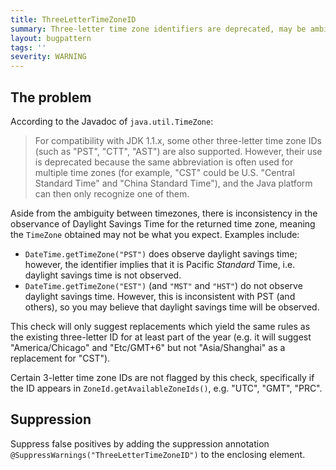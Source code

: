 ```yaml
---
title: ThreeLetterTimeZoneID
summary: Three-letter time zone identifiers are deprecated, may be ambiguous, and might not do what you intend; the full IANA time zone ID should be used instead.
layout: bugpattern
tags: ''
severity: WARNING
---
```


<!--
*** AUTO-GENERATED, DO NOT MODIFY ***
To make changes, edit the @BugPattern annotation or the explanation in docs/bugpattern.
-->


## The problem
According to the Javadoc of `java.util.TimeZone`:

> For compatibility with JDK 1.1.x, some other three-letter time zone IDs (such
> as "PST", "CTT", "AST") are also supported. However, their use is deprecated
> because the same abbreviation is often used for multiple time zones (for
> example, "CST" could be U.S. "Central Standard Time" and "China Standard
> Time"), and the Java platform can then only recognize one of them.

Aside from the ambiguity between timezones, there is inconsistency in the
observance of Daylight Savings Time for the returned time zone, meaning the
`TimeZone` obtained may not be what you expect. Examples include:

*   `DateTime.getTimeZone("PST")` does observe daylight savings time; however,
    the identifier implies that it is Pacific *Standard* Time, i.e. daylight
    savings time is not observed.
*   `DateTime.getTimeZone("EST")` (and `"MST"` and `"HST"`) do not observe
    daylight savings time. However, this is inconsistent with PST (and others),
    so you may believe that daylight savings time will be observed.

This check will only suggest replacements which yield the same rules as the
existing three-letter ID for at least part of the year (e.g. it will suggest
"America/Chicago" and "Etc/GMT+6" but not "Asia/Shanghai" as a replacement for
"CST").

Certain 3-letter time zone IDs are not flagged by this check, specifically if
the ID appears in `ZoneId.getAvailableZoneIds()`, e.g. "UTC", "GMT", "PRC".

## Suppression
Suppress false positives by adding the suppression annotation `@SuppressWarnings("ThreeLetterTimeZoneID")` to the enclosing element.

